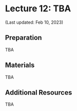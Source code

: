 # Lecture 12: TBA

(Last updated: Feb 10, 2023)

## Preparation

TBA

## Materials

TBA

## Additional Resources

TBA
